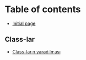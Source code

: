 # Table of contents

* [Initial page](README.md)

## Class-lar

* [Class-ların yaradılması](class-lar/class-larin-yaradilmasi.md)

